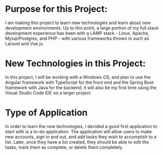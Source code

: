 # Purpose for this Project: 

I am making this project to learn new technologies and learn about new development environments. Up to this point, a large portion of my full stack development experience has been with a LAMP stack - Linux, Apache, Mysql/Postgres, and PHP - with various frameworks thrown in such as Laravel and Vue.js.

# New Technologies in this Project:

In this project, I will be working with a Windows OS, and plan to use the Angular framework with TypeScript for the front end and the Spring Boot framework with Java for the backend, it will also be my first time using the Visual Studio Code IDE on a larger project.

# Type of Application

In order to learn the new technologies, I decided a good first application to start with is a to-do application. The application will allow users to make new accounts, sign in and out, and add tasks they wish to accomplish to a list. Later, once they have a list created, they should be able to edit the tasks, mark them as complete, or delete them completely.